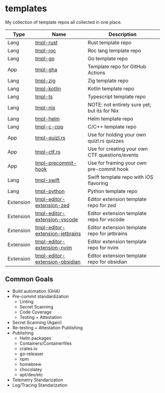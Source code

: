 # templates
My collection of template repos all collected in one place.

| Type      | Name                                                                                              | Description                                    |
|-----------|---------------------------------------------------------------------------------------------------|------------------------------------------------|
| Lang      | [tmpl-rust](https://github.com/aRustyDev/tmpl-rust)                                               | Rust template repo                             |
| Lang      | [tmpl-roc](https://github.com/aRustyDev/tmpl-roc)                                                 | Roc lang template repo                         |
| Lang      | [tmpl-go](https://github.com/aRustyDev/tmpl-go)                                                   | Go template repo                               |
| App       | [tmpl-gha](https://github.com/aRustyDev/tmpl-gha)                                                 | Template repo for GitHub Actions               |
| Lang      | [tmpl-zig](https://github.com/aRustyDev/tmpl-zig)                                                 | Zig template repo                              |
| Lang      | [tmpl-kotlin](https://github.com/aRustyDev/tmpl-kotlin)                                           | Kotlin template repo                           |
| Lang      | [tmpl-ts](https://github.com/aRustyDev/tmpl-ts)                                                   | Typescript template repo                       |
| Lang      | [tmpl-nix](https://github.com/aRustyDev/tmpl-nix)                                                 | NOTE: not entirely sure yet; but its for Nix   |
| Lang      | [tmpl-helm](https://github.com/aRustyDev/tmpl-helm)                                               | Helm template repo                             |
| Lang      | [tmpl-c-cpp](https://github.com/aRustyDev/tmpl-c-cpp)                                             | C/C++ template repo                            |
| App       | [tmpl-quizl.rs](https://github.com/aRustyDev/tmpl-quizl.rs)                                       | Use for holding your own quizl.rs quizzes      |
| App       | [tmpl-ctf.rs](https://github.com/aRustyDev/tmpl-ctf.rs)                                           | Use for creating your own CTF questions/events |
| App       | [tmpl-precommit-hook](https://github.com/aRustyDev/tmpl-precommit-hook)                           | Use for framing your own pre-commit hook       |
| Lang      | [tmpl-swift](https://github.com/aRustyDev/tmpl-swift)                                             | Swift template repo with iOS flavoring         |
| Lang      | [tmpl-python](https://github.com/aRustyDev/tmpl-python)                                           | Python template repo                           |
| Extension | [tmpl-editor-extension-zed](https://github.com/aRustyDev/tmpl-editor-extension-zed)               | Editor extension template repo for zed         |
| Extension | [tmpl-editor-extension-vscode](https://github.com/aRustyDev/tmpl-editor-extension-vscode)         | Editor extension template repo for vscode      |
| Extension | [tmpl-editor-extension-jetbrains](https://github.com/aRustyDev/tmpl-editor-extension-jetbrains)   | Editor extension template repo for jetbrains   |
| Extension | [tmpl-editor-extension-nvim](https://github.com/aRustyDev/tmpl-editor-extension-nvim)             | Editor extension template repo for nvim        |
| Extension | [tmpl-editor-extension-obsidian](https://github.com/aRustyDev/tmpl-editor-extension-obsidian)     | Editor extension template repo for obsidian    |

## Common Goals

- Build automation (GHA)
- Pre-commit standardization
  - Linting
  - Secret Scanning
  - Code Coverage
  - Testing + Attestation
- Secret Scanning (Again)
- Re-testing + Attestation Publishing
- Publishing
  - Helm packages
  - Containers/Containerfiles
  - crates.io
  - go-releaser
  - npm
  - homebrew
  - chocolatey
  - apt/dev/etc
- Telemetry Standarization
- Log/Tracing Standarization
